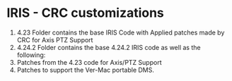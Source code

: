 # IRIS - CRC customizations
1. 4.23 Folder contains the base IRIS Code with Applied patches made by CRC for Axis PTZ Support
2. 4.24.2 Folder contains the base 4.24.2 IRIS code as well as the following:
  1. Patches from the 4.23 code for Axis/PTZ Support
  2. Patches to support the Ver-Mac portable DMS.
